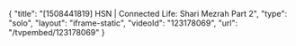 {
    "title": "[1508441819] HSN | Connected Life: Shari Mezrah Part 2",
    "type": "solo",
    "layout": "iframe-static",
    "videoId": "123178069",
    "url": "\/tvpembed\/123178069"
}